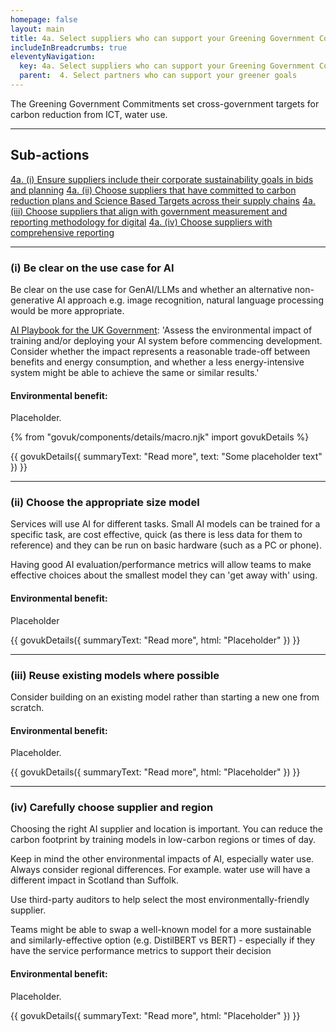 ```yaml
---
homepage: false
layout: main
title: 4a. Select suppliers who can support your Greening Government Commitment goals
includeInBreadcrumbs: true
eleventyNavigation:
  key: 4a. Select suppliers who can support your Greening Government Commitment goals
  parent:  4. Select partners who can support your greener goals
---
```

The Greening Government Commitments set cross-government targets for carbon reduction from ICT, water use.

* * *

## Sub-actions

[4a. (i) Ensure suppliers include their corporate sustainability goals in bids and planning](#(i)-ensure-suppliers-include-their-corporate-sustainability-goals-in-bids-and-planning)
[4a. (ii) Choose suppliers that have committed to carbon reduction plans and Science Based Targets across their supply chains](#(ii)-choose-suppliers-that-have-committed-to-carbon-reduction-plans-and-science-based-targets-across-their-supply-chains)
[4a. (iii) Choose suppliers that align with government measurement and reporting methodology for digital](#(iii)-choose-suppliers-that-aling-with-government-measurement-and-reporting-methodology-for-digital)
[4a. (iv) Choose suppliers with comprehensive reporting](#(iv)-choose-suppliers-with-comprehensive-reporting)

* * *

###  (i) Be clear on the use case for AI

Be clear on the use case for GenAI/LLMs and whether an alternative non-generative AI approach e.g. image recognition, natural language processing would be more appropriate.

[AI Playbook for the UK Government](https://www.gov.uk/government/publications/ai-playbook-for-the-uk-government/artificial-intelligence-playbook-for-the-uk-government-html#using-ai-safely-and-responsibly): 'Assess the environmental impact of training and/or deploying your AI system before commencing development. Consider whether the impact represents a reasonable trade-off between benefits and energy consumption, and whether a less energy-intensive system might be able to achieve the same or similar results.'   

#### Environmental benefit: 
Placeholder.

{% from "govuk/components/details/macro.njk" import govukDetails %}

{{ govukDetails({
  summaryText: "Read more",
  text: "Some placeholder text"
}) }}
* * *

###  (ii) Choose the appropriate size model

Services will use AI for different tasks. Small AI models can be trained for a specific task, are cost effective, quick (as there is less data for them to reference) and they can be run on basic hardware (such as a PC or phone).

Having good AI evaluation/performance metrics will allow teams to make effective choices about the smallest model they can 'get away with' using.

#### Environmental benefit: 
Placeholder

{{ govukDetails({
  summaryText: "Read more",
  html: "Placeholder"
}) }}

* * *

###  (iii) Reuse existing models where possible

Consider building on an existing model rather than starting a new one from scratch.

#### Environmental benefit: 
Placeholder.

{{ govukDetails({
  summaryText: "Read more",
  html: "Placeholder"
}) }}

* * *

###  (iv) Carefully choose supplier and region

Choosing the right AI supplier and location is important. You can reduce the carbon footprint by training models in low-carbon regions or times of day.

Keep in mind the other environmental impacts of AI, especially water use. Always consider regional differences. For example. water use will have a different impact in Scotland than Suffolk.

Use third-party auditors to help select the most environmentally-friendly supplier.

Teams might be able to swap a well-known model for a more sustainable and similarly-effective option (e.g. DistilBERT vs BERT) - especially if they have the service performance metrics to support their decision

#### Environmental benefit: 
Placeholder.

{{ govukDetails({
  summaryText: "Read more",
  html: "Placeholder"
}) }}
